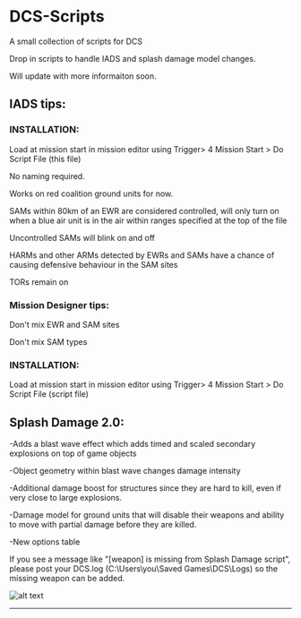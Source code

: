 # DCS-Scripts
A small collection of scripts for DCS


Drop in scripts to handle IADS and splash damage model changes.

Will update with more informaiton soon.

## IADS tips:

### INSTALLATION:
 Load at mission start in mission editor using Trigger> 4 Mission Start > Do Script File (this file)

 No naming required.
 
 Works on red coalition ground units for now.
 
 SAMs within 80km of an EWR are considered controlled, will only turn on when a blue air unit is in the air within ranges specified at the top of the file
 
 Uncontrolled SAMs will blink on and off
 
 HARMs and other ARMs detected by EWRs and SAMs have a chance of causing defensive behaviour in the SAM sites
 
 TORs remain on
 
### Mission Designer tips:
 Don't mix EWR and SAM sites
 
 Don't mix SAM types


### INSTALLATION:
 Load at mission start in mission editor using Trigger> 4 Mission Start > Do Script File (script file) 

## Splash Damage 2.0:

 -Adds a blast wave effect which adds timed and scaled secondary explosions on top of game objects
 
 -Object geometry within blast wave changes damage intensity
 
 -Additional damage boost for structures since they are hard to kill, even if very close to large explosions.
 
 -Damage model for ground units that will disable their weapons and ability to move with partial damage before they are killed.
 
 -New options table 

 
 If you see a message like "[weapon] is missing from Splash Damage script", please post your DCS.log (C:\Users\you\Saved Games\DCS\Logs) so the missing weapon can be added.
 
 ![alt text](https://github.com/spencershepard/DCS-Scripts/blob/develop/splash%20damage%202.gif?raw=true)

----------------------------------------------------------------------------------------------------------------------------------------------------
